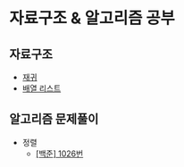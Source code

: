 # 자료구조 & 알고리즘 공부

## 자료구조

- [재귀](https://github.com/im-yeobi/algorithm/tree/master/data-structure/recursion)
- [배열 리스트](https://github.com/im-yeobi/algorithm/tree/master/data-structure/array-list)

## 알고리즘 문제풀이

- 정렬
   - [[백준] 1026번](https://github.com/im-yeobi/algorithm/tree/master/algorithm/src/main/java/sorting/baekjoon/_1026)